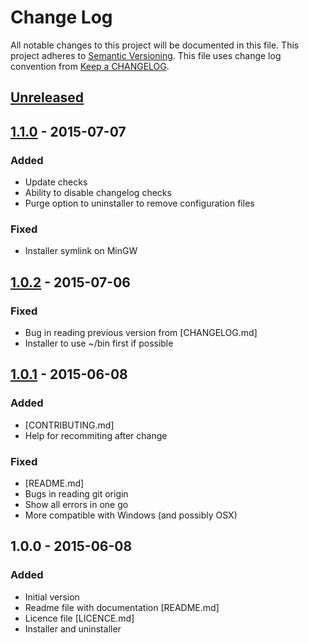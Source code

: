 # Change Log
All notable changes to this project will be documented in this file.
This project adheres to [Semantic Versioning](http://semver.org/).
This file uses change log convention from [Keep a CHANGELOG](http://keepachangelog.com).

## [Unreleased][unreleased]

## [1.1.0] - 2015-07-07
### Added
- Update checks
- Ability to disable changelog checks
- Purge option to uninstaller to remove configuration files

### Fixed
- Installer symlink on MinGW

## [1.0.2] - 2015-07-06
### Fixed
- Bug in reading previous version from [CHANGELOG.md]
- Installer to use ~/bin first if possible

## [1.0.1] - 2015-06-08
### Added
- [CONTRIBUTING.md]
- Help for recommiting after change

### Fixed
- [README.md]
- Bugs in reading git origin
- Show all errors in one go
- More compatible with Windows (and possibly OSX)

## 1.0.0 - 2015-06-08
### Added
- Initial version
- Readme file with documentation [README.md]
- Licence file [LICENCE.md]
- Installer and uninstaller

[unreleased]: https://github.com/markchalloner/git-semver/compare/1.1.0...HEAD
[1.1.0]: https://github.com/markchalloner/git-semver/compare/1.0.2...1.1.0
[1.0.2]: https://github.com/markchalloner/git-semver/compare/1.0.1...1.0.2
[1.0.1]: https://github.com/markchalloner/git-semver/compare/1.0.0...1.0.1
